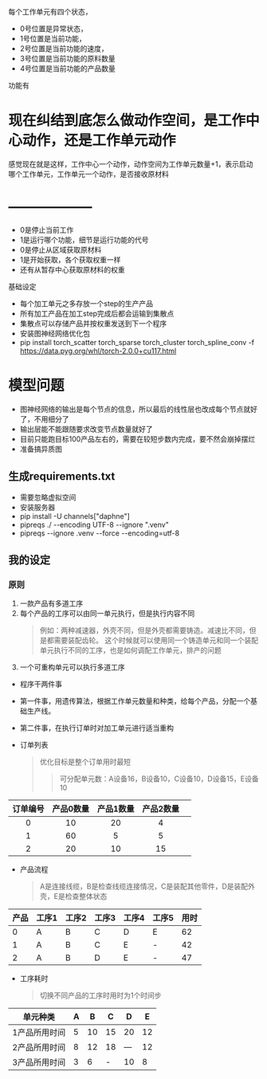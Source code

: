 每个工作单元有四个状态，

* 0号位置是异常状态，
* 1号位置是当前功能，
* 2号位置是当前功能的速度，
* 3号位置是当前功能的原料数量
* 4号位置是当前功能的产品数量

功能有

# 现在纠结到底怎么做动作空间，是工作中心动作，还是工作单元动作

感觉现在就是这样，工作中心一个动作，动作空间为工作单元数量+1，表示启动哪个工作单元，工作单元一个动作，是否接收原材料

# ——————

* 0是停止当前工作
* 1是运行哪个功能，细节是运行功能的代号
* 0是停止从区域获取原材料
* 1是开始获取，各个获取权重一样
* 还有从暂存中心获取原材料的权重

基础设定

* 每个加工单元之多存放一个step的生产产品
* 所有加工产品在加工step完成后都会运输到集散点
* 集散点可以存储产品并按权重发送到下一个程序
* 安装图神经网络优化包
* pip install torch_scatter torch_sparse torch_cluster torch_spline_conv
  -f https://data.pyg.org/whl/torch-2.0.0+cu117.html

# 模型问题

* 图神经网络的输出是每个节点的信息，所以最后的线性层也改成每个节点就好了，不用细分了
* 输出层能不能跟随要求改变节点数量就好了
* 目前只能跑目标100产品左右的，需要在较短步数内完成，要不然会崩掉摆烂
* 准备搞异质图

## 生成requirements.txt

* 需要忽略虚拟空间
* 安装服务器
* pip install -U channels["daphne"]
* pipreqs ./ --encoding UTF-8 --ignore ".venv"
* pipreqs --ignore .venv --force --encoding=utf-8

## 我的设定

### 原则

1. 一款产品有多道工序
2. 每个产品的工序可以由同一单元执行，但是执行内容不同
   > 例如：两种减速器，外壳不同，但是外壳都需要铸造。减速比不同，但是都需要装配齿轮。
   > 这个时候就可以使用同一个铸造单元和同一个装配单元执行不同的工序，也是如何调配工作单元，排产的问题
3. 一个可重构单元可以执行多道工序


* 程序干两件事
* 第一件事，用遗传算法，根据工作单元数量和种类，给每个产品，分配一个基础生产线。
* 第二件事，在执行订单时对加工单元进行适当重构

* 订单列表
  > 优化目标是整个订单用时最短
  >> 可分配单元数：A设备16，B设备10，C设备10，D设备15，E设备10

| 订单编号 | 产品0数量 | 产品1数量 | 产品2数量 |   |
|:----:|:-----:|:-----:|:-----:|---|
|  0   |  10   |  20   |   4   |   |
|  1   |  60   |   5   |   5   |   |
|  2   |  20   |  10   |  15   |   |

* 产品流程
  > A是连接线缆，B是检查线缆连接情况，C是装配其他零件，D是装配外壳，E是检查整体状态

| 产品 | 工序1 | 工序2 | 工序3 | 工序4 | 工序5 | 用时 |
|----|-----|-----|-----|-----|-----|----|
| 0  | A   | B   | C   | D   | E   | 62 |
| 1  | A   | B   | C   | E   | -   | 42 |
| 2  | A   | B   | D   | E   | -   | 47 |

* 工序耗时
  > 切换不同产品的工序时用时为1个时间步

| 单元种类    | A | B  | C  | D  | E  |
|---------|---|----|----|----|----|
| 1产品所用时间 | 5 | 10 | 15 | 20 | 12 |
| 2产品所用时间 | 8 | 12 | 18 | —  | 12 |
| 3产品所用时间 | 3 | 6  | -  | 10 | 8  |

